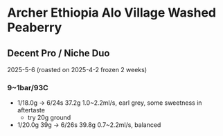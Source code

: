 # Archer Ethiopia Alo Village Washed Peaberry

## Decent Pro / Niche Duo

2025-5-6 (roasted on 2025-4-2 frozen 2 weeks)

### 9~1bar/93C

- 1/18.0g -> 6/24s 37.2g 1.0\~2.2ml/s, earl grey, some sweetness in aftertaste 
  - try 20g ground
- 1/20.0g 39g -> 6/26s 39.8g 0.7\~2.2ml/s, balanced
